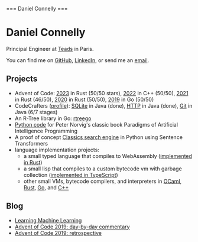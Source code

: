 === Daniel Connelly ===

# Daniel Connelly

Principal Engineer at [Teads](https://www.teads.com/) in Paris.

You can find me on [GitHub](https://github.com/dhconnelly/), [LinkedIn](https://www.linkedin.com/in/dhconnelly/), or send me an [email](mailto:dhconnelly@gmail.com).

## Projects

- Advent of Code: [2023](https://github.com/dhconnelly/advent-of-code-2023) in Rust (50/50 stars), [2022](https://github.com/dhconnelly/advent-of-code-2022) in C++ (50/50), [2021](https://github.com/dhconnelly/advent-of-code-2021) in Rust (46/50), [2020](https://github.com/dhconnelly/advent-of-code-2020) in Rust (50/50), [2019](https://github.com/dhconnelly/advent-of-code-2019) in Go (50/50)
- CodeCrafters ([profile](https://app.codecrafters.io/users/dhconnelly)): [SQLite](https://github.com/dhconnelly/codecrafters-sqlite-java) in Java (done), [HTTP](https://github.com/dhconnelly/codecrafters-http-server-java) in Java (done), [Git](https://github.com/dhconnelly/codecrafters-git-java) in Java (6/7 stages)
- An R-Tree library in Go: [rtreego](https://github.com/dhconnelly/rtreego)
- [Python code](https://github.com/dhconnelly/paip-python) for Peter Norvig's classic book Paradigms of Artificial Intelligence Programming
- A proof of concept [Classics search engine](https://github.com/dhconnelly/exquiro-poc) in Python using Sentence Transformers
- language implementation projects:
  + a small typed language that compiles to WebAssembly ([implemented in Rust](https://github.com/dhconnelly/june-lang))
  + a small lisp that compiles to a custom bytecode vm with garbage collection ([implemented in TypeScript](https://github.com/dhconnelly/parents))
  + other small VMs, bytecode compilers, and interpreters in [OCaml](https://github.com/dhconnelly/ungulate), [Rust](https://github.com/dhconnelly/crab), [Go](https://github.com/dhconnelly/yalig), and [C++](https://github.com/dhconnelly/ts)

## Blog

- [Learning Machine Learning](/ml-notes.html)
- [Advent of Code 2019: day-by-day commentary](/advent-of-code-2019-commentary.html)
- [Advent of Code 2019: retrospective](/advent-of-code-2019-retrospective.html)

